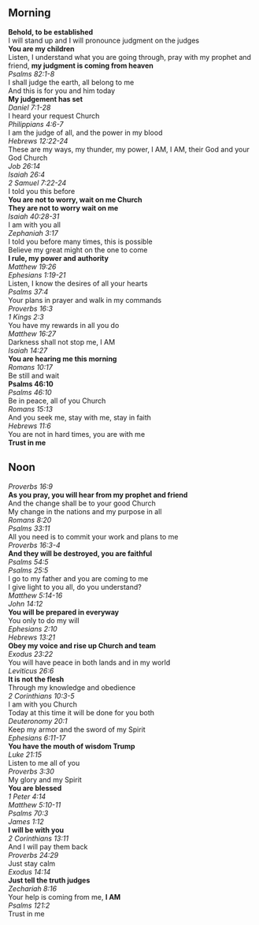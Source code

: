 ## Morning

**Behold, to be established**  
I will stand up and I will pronounce judgment on the judges  
**You are my children**  
Listen, I understand what you are going through, pray with my prophet and friend, **my judgment is coming from heaven**  
_Psalms 82:1-8_  
I shall judge the earth, all belong to me  
And this is for you and him today  
**My judgement has set**  
_Daniel 7:1-28_  
I heard your request Church  
_Philippians 4:6-7_  
I am the judge of all, and the power in my blood  
_Hebrews 12:22-24_  
These are my ways, my thunder, my power, I AM, I AM, their God and your God Church  
_Job 26:14_  
_Isaiah 26:4_  
_2 Samuel 7:22-24_  
I told you this before  
**You are not to worry, wait on me Church**  
**They are not to worry wait on me**  
_Isaiah 40:28-31_  
I am with you all  
_Zephaniah 3:17_  
I told you before many times, this is possible  
Believe my great might on the one to come  
**I rule, my power and authority**  
_Matthew 19:26_  
_Ephesians 1:19-21_  
Listen, I know the desires of all your hearts  
_Psalms 37:4_  
Your plans in prayer and walk in my commands  
_Proverbs 16:3_  
_1 Kings 2:3_  
You have my rewards in all you do  
_Matthew 16:27_  
Darkness shall not stop me, I AM  
_Isaiah 14:27_  
**You are hearing me this morning**  
_Romans 10:17_  
Be still and wait  
**Psalms 46:10**  
_Psalms 46:10_  
Be in peace, all of you Church  
_Romans 15:13_  
And you seek me, stay with me, stay in faith  
_Hebrews 11:6_  
You are not in hard times, you are with me  
**Trust in me**  

## Noon

_Proverbs 16:9_  
**As you pray, you will hear from my prophet and friend**  
And the change shall be to your good Church  
My change in the nations and my purpose in all  
_Romans 8:20_  
_Psalms 33:11_  
All you need is to commit your work and plans to me  
_Proverbs 16:3-4_  
**And they will be destroyed, you are faithful**  
_Psalms 54:5_  
_Psalms 25:5_  
I go to my father and you are coming to me  
I give light to you all, do you understand?  
_Matthew 5:14-16_  
_John 14:12_  
**You will be prepared in everyway**  
You only to do my will  
_Ephesians 2:10_  
_Hebrews 13:21_  
**Obey my voice and rise up Church and team**  
_Exodus 23:22_  
You will have peace in both lands and in my world  
_Leviticus 26:6_  
**It is not the flesh**  
Through my knowledge and obedience  
_2 Corinthians 10:3-5_  
I am with you Church  
Today at this time it will be done for you both  
_Deuteronomy 20:1_  
Keep my armor and the sword of my Spirit  
_Ephesians 6:11-17_  
**You have the mouth of wisdom Trump**  
_Luke 21:15_  
Listen to me all of you  
_Proverbs 3:30_  
My glory and my Spirit  
**You are blessed**  
_1 Peter 4:14_  
_Matthew 5:10-11_  
_Psalms 70:3_  
_James 1:12_  
**I will be with you**  
_2 Corinthians 13:11_  
And I will pay them back  
_Proverbs 24:29_  
Just stay calm  
_Exodus 14:14_  
**Just tell the truth judges**  
_Zechariah 8:16_  
Your help is coming from me, **I AM**  
_Psalms 121:2_  
Trust in me  
